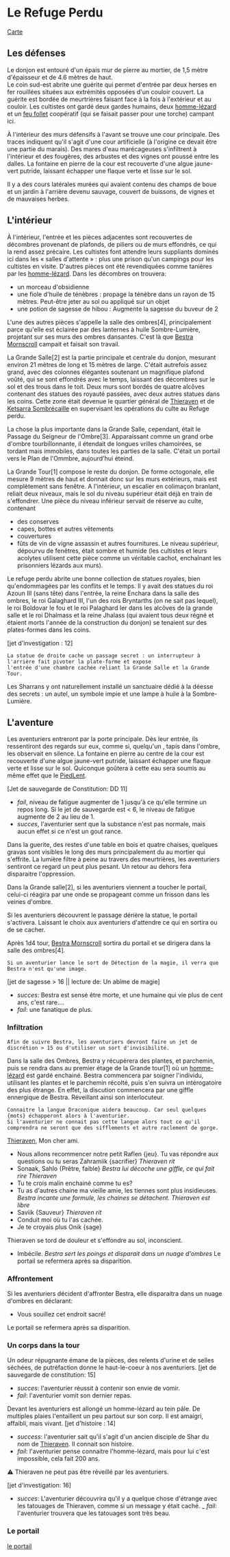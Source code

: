 # Le Refuge Perdu

[Carte](images/Carte/Refuge_Perdu.png)

## Les défenses
Le donjon est entouré d'un épais mur de pierre au mortier, de 1,5 mètre d'épaisseur et de 4.6 mètres de haut.  
Le coin sud-est abrite une guérite qui permet d'entrée par deux herses en fer rouillées situées aux extrémités 
opposées d'un couloir couvert. La guérite est bordée de meurtrières faisant face à la fois à l'extérieur et au 
couloir. Les cultistes ont gardé deux gardes humains, deux [homme-lézard](https://www.aidedd.org/dnd/monstres.php?vf=homme-lezard) et un [feu follet](https://www.aidedd.org/dnd/monstres.php?vf=feu-follet) coopératif (qui se faisait 
passer pour une torche) campant ici.  

À l'intérieur des murs défensifs à l'avant se trouve une cour principale. Des traces indiquent qu'il s'agit d'une 
cour artificielle (à l'origine ce devait être une partie du marais). Des mares d'eau marécageuses s'infiltrent à 
l'intérieur et des fougères, des arbustes et des vignes ont poussé entre les dalles. La fontaine en pierre de la 
cour est recouverte d'une algue jaune-vert putride, laissant échapper une flaque verte et lisse sur le sol. 

Il y a des cours latérales murées qui avaient contenu des champs de boue et un jardin à l'arrière devenu sauvage, 
couvert de buissons, de vignes et de mauvaises herbes.

## L'intérieur
À l'intérieur, l'entrée et les pièces adjacentes sont recouvertes de décombres provenant de plafonds, de piliers 
ou de murs effondrés, ce qui la rend assez précaire. Les cultistes font attendre leurs suppliants dominés ici 
dans les « salles d'attente » : plus une prison qu'un campings pour les cultistes en visite. D'autres pièces ont été 
revendiquées comme tanières par les [homme-lézard](https://www.aidedd.org/dnd/monstres.php?vf=homme-lezard). Dans les décombres on trouvera:
- un morceau d'obsidienne
- une fiole d'huile de ténèbres : propage la ténèbre dans un rayon de 15 mètres. Peut-être jeter au sol ou appliqué sur un objet
- une potion de sagesse de hibou : Augmente la sagesse du buveur de 2  

L'une des autres pièces s'appelle la salle des ombres[4], principalement parce qu'elle est éclairée par des lanternes à 
huile Sombre-Lumière, projetant sur ses murs des ombres dansantes. 
C'est là que [Bestra Mornscroll](../4-Personnages/Bestra_Mornscroll.md) campait et faisait son travail.

La Grande Salle[2] est la partie principale et centrale du donjon, mesurant environ 21 mètres de long et 15 mètres de large. 
C'était autrefois assez grand, avec des colonnes élégantes soutenant un magnifique plafond voûté, qui se sont effondrés 
avec le temps, laissant des décombres sur le sol et des trous dans le toit. Deux murs sont bordés de quatre alcôves 
contenant des statues des royauté passées, avec deux autres statues dans les coins. Cette zone était devenue le quartier 
général de [Thieraven](../4-Personnages/Thieraven.md) et de [Ketsarra Sombrécaille](../4-Personnages/Ketsarra_Sombrecaille.md) en supervisant les opérations du culte au Refuge perdu.

La chose la plus importante dans la Grande Salle, cependant, était le Passage du Seigneur de l'Ombre[3]. Apparaissant comme un 
grand orbe d'ombre tourbillonnante, il étendait de longues vrilles chamoirées, se tordant mais immobiles, dans toutes les 
parties de la salle. C'était un portail vers le Plan de l'Ommbre, aujourd'hui éteind.

La Grande Tour[1] compose le reste du donjon. De forme octogonale, elle mesure 9 mètres de haut et donnait donc sur les murs 
extérieurs, mais est complètement sans fenêtre. A l'intérieur, un escalier en colimaçon branlant, reliait deux niveaux, 
mais le sol du niveau supérieur était déjà en train de s'effondrer. Une pièce du niveau inférieur servait de réserve au 
culte, contenant 
- des conserves 
- capes, bottes et autres vêtements 
- couvertures
- fûts de vin de vigne assassin et autres fournitures. 
Le niveau supérieur, dépourvu de fenêtres, était sombre et humide (les cultistes et leurs acolytes utilisent cette pièce 
comme un véritable cachot, enchaînant les prisonniers lézards aux murs).

Le refuge perdu abrite une bonne collection de statues royales, bien qu'endommagées par les conflits et le temps. 
Il y avait des statues du roi Azoun III (sans tête) dans l'entrée, la reine Enchara dans la salle des ombres, le roi Galaghard III, 
l'un des rois Bryntarths (on ne sait pas lequel), le roi Boldovar le fou et le roi Palaghard Ier dans les alcôves de la grande salle 
et le roi Dhalmass et la reine Jhalass (qui avaient tous deux régné et étaient morts l'année de la construction du donjon) se 
tenaient sur des plates-formes dans les coins.

[jet d'investigation : 12]
```
La statue de droite cache un passage secret : un interrupteur à l'arrière fait pivoter la plate-forme et expose 
l'entrée d'une chambre cachée reliant la Grande Salle et la Grande Tour. 
```
Les Sharrans y ont naturellement installé un sanctuaire dédié à la déesse des secrets : un autel, un symbole impie et une lampe 
à huile à la Sombre-Lumière.


## L'aventure

Les aventuriers entreront par la porte principale. Dès leur entrée, ils ressentiront des regards sur eux, comme si, quelqu'un , 
tapis dans l'ombre, les observait en silence.
La fontaine en pierre au centre de la cour est recouverte d'une algue jaune-vert putride, laissant échapper une flaque verte et 
lisse sur le sol. Quiconque goûtera à cette eau sera soumis au même effet que le [PiedLent](https://www.aidedd.org/dnd/poisons.php?vf=piedlent).  

[Jet de sauvegarde de Constitution: DD 11]
- *fail*, niveau de fatigue augmenter de 1 jusqu'à ce qu'elle termine un repos long. Si le jet de sauvegarde est &lt; 6,
le niveau de fatigue augmente de 2 au lieu de 1.
- *succes*, l'aventurier sent que la substance n'est pas normale, mais aucun effet si ce n'est un gout rance.

Dans la guerite, des restes d'une table en bois et quatre chaises, quelques gravas sont visibles le long des murs principalement 
du au mortier qui s'effrite. La lumière filtre à peine au travers des meurtrières, les aventuriers sentiront ce regard un peut plus 
pesant. Un retour au dehors fera disparaitre l'oppression.

Dans la Grande salle[2], si les aventuriers viennent a toucher le portail, celui-ci réagira par une onde se propageant comme un 
frisson dans les veines d'ombre. 

Si les aventuriers découvrent le passage dérière la statue, le portail s'activera. Laissant le choix aux aventuriers d'attendre ce qui 
en sortira ou de se cacher.

Après 1d4 tour, [Bestra Mornscroll](../4-Personnages/Bestra_Mornscroll.md) sortira du portail et se dirigera dans la salle des ombres[4].

```
Si un aventurier lance le sort de Détection de la magie, il verra que Bestra n'est qu'une image.
```

[jet de sagesse &gt; 16 || lecture de: Un abîme de magie]
- *succes*: Bestra est sensé être morte, et une humaine qui vie plus de cent ans, c'est rare....
- *fail*: une fanatique de plus.

### Infiltration
```
Afin de suivre Bestra, les aventuriers devront faire un jet de discrétion > 15 ou d'utiliser un sort d'invisibilité.
```
Dans la salle des Ombres, Bestra y récupèrera des plantes, et parchemin, puis se rendra dans au premier étage de la Grande tour[1] 
où un [homme-lézard](https://www.aidedd.org/dnd/monstres.php?vf=homme-lezard) est gardé enchainé. Bestra commencera par soigner l'individu, utilisant 
les plantes et le parchemin récolté, puis s'en suivra un intérogatoire des plus étrange.
En effet, la discution commencera par une giffle ennergique de Bestra. Réveillant ainsi son interlocuteur.
```
Connaitre la langue Draconique aidera beaucoup. Car seul quelques {mots} échapperont alors à l'aventurier.  
Si l'aventurier ne connait pas cette langue alors tout ce qu'il comprendra ne seront que des sifflements et autre raclement de gorge.
```

[Thieraven](../4-Personnages/Thieraven.md), Mon cher ami.
- Nous allons recommencer notre petit Raflen {jeu}. Tu vas répondre aux questions ou tu seras Zahramiik {sacrifier}
*Thieraven rit*
- Sonaak, Sahlo {Prêtre, faible}
*Bestra lui décoche une giffle, ce qui fait rire Thieraven*
- Tu te crois malin enchainé comme tu es?
- Tu as d'autres chaine ma vieille amie, les tiennes sont plus insidieuses.
*Bestra incante une formule, les chaines se détachent. Thieraven est libre*
- Saviik {Sauveur}
*Thieraven rit*
- Conduit moi où tu l'as cachée.
- Je te croyais plus Onik {sage}

Thieraven se tord de douleur et s'effondre au sol, inconscient.
- Imbécile.
*Bestra sert les poings et disparait dans un nuage d'ombres*
Le portail se refermera après sa disparition.

### Affrontement
Si les aventuriers décident d'affronter Bestra, elle disparaitra dans un nuage d'ombres en déclarant:
- Vous souillez cet endroit sacré!

Le portail se refermera après sa disparition.

### Un corps dans la tour
Un odeur répugnante émane de la pièces, des relents d'urine et de selles séchées, de putréfaction donne le haut-le-coeur à nos aventuriers.
[jet de sauvegarde de constitution: 15]
- _succes_: l'aventurier réussit à contenir son envie de vomir.
- _fail_: l'aventurier vomit son dernier repas.

Devant les aventuriers est allongé un homme-lézard au tein pâle. De multiples plaies l'entaillent un peu partout sur son corp. 
Il est amaigri, affaibli, mais vivant.
[jet d'histoire : 14]
- *success*: l'aventurier sait qu'il s'agit d'un ancien disciple de Shar du nom de [Thieraven](../4-Personnages/Thieraven.md). Il connait son histoire.
- *fail*: l'aventurier pense connaitre l'homme-lézard, mais pour lui c'est impossible, cela fait 200 ans. 


:warning: Thieraven ne peut pas être réveillé par les aventuriers.


[jet d'investigation: 16]
- _succes_: L'aventurier découvrira qu'il y a quelque chose d'étrange avec les tatouages de Thieraven, comme si un message y était caché.
_ _fail_: l'aventurier trouvera que les tatouages sont très beau.



### Le portail
[le portail](Portail.md)


